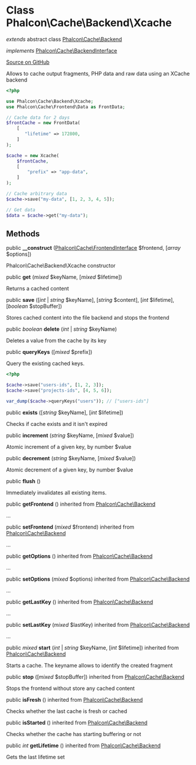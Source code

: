 # Class **Phalcon\\Cache\\Backend\\Xcache**

*extends* abstract class [Phalcon\Cache\Backend](/en/3.1.2/api/Phalcon_Cache_Backend)

*implements* [Phalcon\Cache\BackendInterface](/en/3.1.2/api/Phalcon_Cache_BackendInterface)

<a href="https://github.com/phalcon/cphalcon/blob/master/phalcon/cache/backend/xcache.zep" class="btn btn-default btn-sm">Source on GitHub</a>

Allows to cache output fragments, PHP data and raw data using an XCache backend

```php
<?php

use Phalcon\Cache\Backend\Xcache;
use Phalcon\Cache\Frontend\Data as FrontData;

// Cache data for 2 days
$frontCache = new FrontData(
    [
       "lifetime" => 172800,
    ]
);

$cache = new Xcache(
    $frontCache,
    [
        "prefix" => "app-data",
    ]
);

// Cache arbitrary data
$cache->save("my-data", [1, 2, 3, 4, 5]);

// Get data
$data = $cache->get("my-data");

```


## Methods
public  **__construct** ([Phalcon\Cache\FrontendInterface](/en/3.1.2/api/Phalcon_Cache_FrontendInterface) $frontend, [*array* $options])

Phalcon\\Cache\\Backend\\Xcache constructor



public  **get** (*mixed* $keyName, [*mixed* $lifetime])

Returns a cached content



public  **save** ([*int* | *string* $keyName], [*string* $content], [*int* $lifetime], [*boolean* $stopBuffer])

Stores cached content into the file backend and stops the frontend



public *boolean* **delete** (*int* | *string* $keyName)

Deletes a value from the cache by its key



public  **queryKeys** ([*mixed* $prefix])

Query the existing cached keys.

```php
<?php

$cache->save("users-ids", [1, 2, 3]);
$cache->save("projects-ids", [4, 5, 6]);

var_dump($cache->queryKeys("users")); // ["users-ids"]

```



public  **exists** ([*string* $keyName], [*int* $lifetime])

Checks if cache exists and it isn't expired



public  **increment** (*string* $keyName, [*mixed* $value])

Atomic increment of a given key, by number $value



public  **decrement** (*string* $keyName, [*mixed* $value])

Atomic decrement of a given key, by number $value



public  **flush** ()

Immediately invalidates all existing items.



public  **getFrontend** () inherited from [Phalcon\Cache\Backend](/en/3.1.2/api/Phalcon_Cache_Backend)

...


public  **setFrontend** (*mixed* $frontend) inherited from [Phalcon\Cache\Backend](/en/3.1.2/api/Phalcon_Cache_Backend)

...


public  **getOptions** () inherited from [Phalcon\Cache\Backend](/en/3.1.2/api/Phalcon_Cache_Backend)

...


public  **setOptions** (*mixed* $options) inherited from [Phalcon\Cache\Backend](/en/3.1.2/api/Phalcon_Cache_Backend)

...


public  **getLastKey** () inherited from [Phalcon\Cache\Backend](/en/3.1.2/api/Phalcon_Cache_Backend)

...


public  **setLastKey** (*mixed* $lastKey) inherited from [Phalcon\Cache\Backend](/en/3.1.2/api/Phalcon_Cache_Backend)

...


public *mixed* **start** (*int* | *string* $keyName, [*int* $lifetime]) inherited from [Phalcon\Cache\Backend](/en/3.1.2/api/Phalcon_Cache_Backend)

Starts a cache. The keyname allows to identify the created fragment



public  **stop** ([*mixed* $stopBuffer]) inherited from [Phalcon\Cache\Backend](/en/3.1.2/api/Phalcon_Cache_Backend)

Stops the frontend without store any cached content



public  **isFresh** () inherited from [Phalcon\Cache\Backend](/en/3.1.2/api/Phalcon_Cache_Backend)

Checks whether the last cache is fresh or cached



public  **isStarted** () inherited from [Phalcon\Cache\Backend](/en/3.1.2/api/Phalcon_Cache_Backend)

Checks whether the cache has starting buffering or not



public *int* **getLifetime** () inherited from [Phalcon\Cache\Backend](/en/3.1.2/api/Phalcon_Cache_Backend)

Gets the last lifetime set



